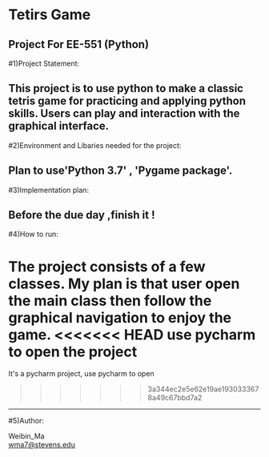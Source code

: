 Tetirs Game
======
Project For EE-551 (Python)
------
#1)Project Statement:

This project is to use python to make a classic tetris game for practicing and applying python skills. Users can play and interaction with the graphical interface.
--------
#2)Environment and Libaries needed for the project: 

Plan to use'Python 3.7' , 'Pygame package'.
--------
#3)Implementation plan:

Before the due day ,finish it !
--------
#4)How to run:

The project consists of a few classes. My plan is that user open the main class then follow the graphical navigation to enjoy the game.
<<<<<<< HEAD
use pycharm to open the project
=======

It's a pycharm project, use pycharm to open
>>>>>>> 3a344ec2e5e62e19ae1930333678a49c67bbd7a2
--------
#5)Author:

Weibin_Ma  
wma7@stevens.edu
